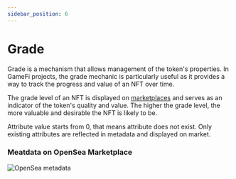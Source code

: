 ```yaml
---
sidebar_position: 6
---
```


# Grade

Grade is a mechanism that allows management of the token's properties. In GameFi projects, the grade mechanic is
particularly useful as it provides a way to track the progress and value of an NFT over time.

The grade level of an NFT is displayed on [marketplaces](/api/json/marketplaces/) and serves as an indicator of the
token's quality and value. The higher the grade level, the more valuable and desirable the NFT is likely to be.

Attribute value starts from 0, that means attribute does not exist. Only existing attributes are reflected in metadata
and displayed on market. 

### Meatdata on OpenSea Marketplace

![OpenSea metadata](/img/admin/mechanics-simple/grade/opensea_metadata.jpeg)

